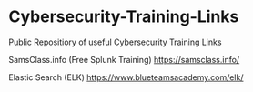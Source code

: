 # Cybersecurity-Training-Links
Public Repositiory of useful Cybersecurity Training Links

SamsClass.info (Free Splunk Training)
https://samsclass.info/

Elastic Search (ELK)
https://www.blueteamsacademy.com/elk/
